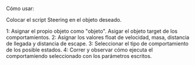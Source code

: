Cómo usar:

Colocar el script Steering en el objeto deseado. 

1: Asignar el propio objeto como "objeto". Asigar el objeto target de los comportamientos.
2: Asignar los valores float de velocidad, masa, distancia de llegada y distancia de escape. 
3: Seleccionar el tipo de comportamiento de los posible estados. 
4: Correr y observar cómo ejecuta el comportamiendo seleccionado con los parámetros escritos.